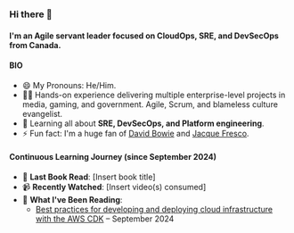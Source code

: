 ### Hi there 👋

#### I'm an Agile servant leader focused on CloudOps, SRE, and DevSecOps from Canada.

#### BIO

- 😄 My Pronouns: He/Him.
- 👨‍🏭 Hands-on experience delivering multiple enterprise-level projects in media, gaming, and government. Agile, Scrum, and blameless culture evangelist.
- 🌱 Learning all about **SRE, DevSecOps, and Platform engineering**.
- ⚡️ Fun fact: I'm a huge fan of [David Bowie](https://www.youtube.com/watch?v=iYYRH4apXDo) and [Jacque Fresco](https://youtu.be/VbsIP8kYUFc).

#### Continuous Learning Journey (since September 2024)

- 📖 **Last Book Read**: [Insert book title]
- 📹 **Recently Watched**: [Insert video(s) consumed]
- 📰 **What I've Been Reading**: 
  - [Best practices for developing and deploying cloud infrastructure with the AWS CDK](https://docs.aws.amazon.com/cdk/v2/guide/best-practices.html) – September 2024
